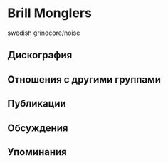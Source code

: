 # Brill Monglers

swedish grindcore/noise

## Дискография


## Отношения с другими группами


## Публикации


## Обсуждения


## Упоминания

